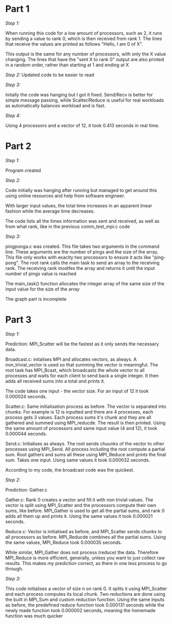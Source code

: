 # **Part 1**

*Step 1:*

When running this code for a low amount of processors, such as 2, it runs by sending a value to rank 0, which is then received from rank 1. The lines that receive the values are printed as follows "Hello, I am 0 of X".

This output is the same for any number of processors, with only the X value changing. The lines that have the "sent X to rank 0" output are also printed in a random order, rather than starting at 1 and ending at X

*Step 2:*
Updated code to be easier to read

*Step 3:*

Initally the code was hanging but I got it fixed. Send/Recv is better for simple message passing, while Scatter/Reduce is useful for real workloads as automatically balances workload and is fast.

*Step 4:*

Using 4 processors and a vector of 12, it took 0.413 seconds in real time.

# **Part 2**

*Step 1:*

Program created

*Step 2:*

Code initially was hanging after running but managed to get around this using online resources and help from software engineer.

With larger input values, the total time increases in an apparent linear fashion while the average time decreases.

The code lists all the times information was sent and received, as well as from what rank, like in the previous comm_test_mpi.c code

*Step 3:*

pingponga.c was created. This file takes two arguments in the command line. These arguments are the number of pings and the size of the array. This file only works with exaclty two processors to ensure it acts like "ping-pong". The root rank calls the main task to send an array to the receiving rank. The receiving rank modifes the array and returns it until the input number of pings value is reached

The main_task() function allocates the integer array of the same size of the input value for the size of the array

The graph part is incomplete

# **Part 3**

*Step 1:*

Prediction: MPI_Scatter will be the fastest as it only sends the necessary data.

Broadcast.c: initalises MPI and allocates vectors, as always. A non_trivial_vector is used so that summing the vector is meaningful. The root task has MPI_Bcast, which broadcasts the whole vector to all processes and waits for each client to send back a single integer. It then adds all received sums into a total and prints it.

The code takes one input - the vector size. For an input of 12 it took 0.000024 seconds.

Scatter.c: Same initialisation process as before. The vector is separated into chunks. For example is 12 is inputted and there are 4 processes, each process gets 3 values. Each process sums it's chunk and they are all gathered and summed using MPI_reducde. The result is then printed. Using the same amount of processors and same input value (4 and 12), it took 0.000044 seconds.

Send.c: Initialises as always. The root sends chuunks of the vector to other processes using MPI_Send. All process including the root compute a partial sum. Root gathers and sums all these using MPI_Reduce and prints the final sum. Takes one input. Using same values it took 0.000032 seconds.

According to my code, the broadcast code was the quickest.

*Step 2:*

Prediction: Gather.c

Gather.c: Rank 0 creates a vector and fill it with non trivial values. The vector is split using MPI_Scatter and the processors compute their own sums, like before. MPI_Gather is used to get all the partial sums, and rank 0 adds all them up and prints it. Using the same values it took 0.000021 seconds.

Reduce.c: Vector is initialised as before, and MPI_Scatter sends chunks to all processors as before. MPI_Reducde combines all the partial sums. Using the same values, MPI_Reduce took 0.000035 seconds.

While similar, MPI_Gather does not process (reduce) the data. Therefore MPI_Reduce is more efficient, generally, unless you want to just collect raw results. This makes my prediction correct, as there in one less process to go through.

*Step 3:*

This code initialises a vector of size n on rank 0. It splits it using MPI_Scatter and each process computes its local chunk. Two reductions are done using the built in MPI_Sum and custom reduction function. Using the same inputs as before, the predefined reduce function took 0.000131 seconds while the newly made function took 0.000002 seconds, meaning the homemade function was much quicker
